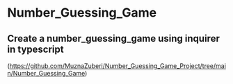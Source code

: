 # Number_Guessing_Game
## Create a number_guessing_game using inquirer in typescript
(https://github.com/MuznaZuberi/Number_Guessing_Game_Project/tree/main/Number_Guessing_Game)
